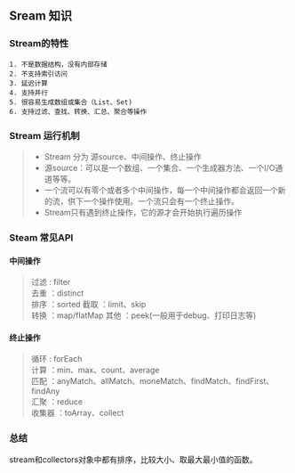 ## Sream 知识 
### Stream的特性
    1. 不是数据结构，没有内部存储
    2. 不支持索引访问
    3. 延迟计算
    4. 支持并行
    5. 很容易生成数组或集合（List、Set)
    6. 支持过滤、查找、转换、汇总、聚合等操作
### Stream 运行机制
> - Stream 分为 源source、中间操作、终止操作  
> - 源source：可以是一个数组、一个集合、一个生成器方法、一个I/O通道等等。  
> - 一个流可以有零个或者多个中间操作，每一个中间操作都会返回一个新的流，供下一个操作使用。一个流只会有一个终止操作。
> - Stream只有遇到终止操作，它的源才会开始执行遍历操作
### Steam 常见API
#### 中间操作
> 过滤 : filter  
> 去重 ：distinct  
> 排序 ：sorted
> 截取 ：limit、skip  
> 转换 ：map/flatMap 
> 其他 ：peek(一般用于debug、打印日志等)
#### 终止操作
> 循环 : forEach  
> 计算 ：min、max、count、average  
> 匹配 ：anyMatch、allMatch、moneMatch、findMatch、findFirst、findAny  
> 汇聚 ：reduce  
> 收集器 ：toArray、collect 

### 总结

stream和collectors对象中都有排序，比较大小、取最大最小值的函数。
